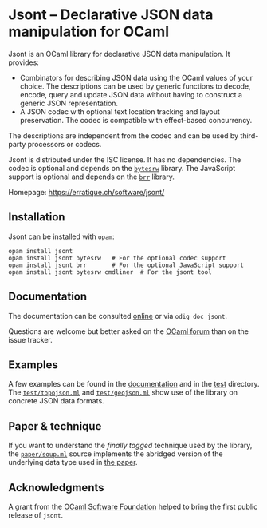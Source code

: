 Jsont – Declarative JSON data manipulation for OCaml
====================================================

Jsont is an OCaml library for declarative JSON data manipulation. It
provides:

- Combinators for describing JSON data using the OCaml values of your
  choice. The descriptions can be used by generic functions to
  decode, encode, query and update JSON data without having to
  construct a generic JSON representation.
- A JSON codec with optional text location tracking and layout
  preservation. The codec is compatible with effect-based concurrency.

The descriptions are independent from the codec and can be used by
third-party processors or codecs.

Jsont is distributed under the ISC license. It has no dependencies.
The codec is optional and depends on the [`bytesrw`] library. The JavaScript
support is optional and depends on the [`brr`] library.

Homepage: <https://erratique.ch/software/jsont/>

[`bytesrw`]: https://erratique.ch/software/bytesrw
[`brr`]: https://erratique.ch/software/brr

## Installation

Jsont can be installed with `opam`: 

    opam install jsont 
    opam install jsont bytesrw   # For the optional codec support
    opam install jsont brr       # For the optional JavaScript support
    opam install jsont bytesrw cmdliner  # For the jsont tool

## Documentation

The documentation can be consulted [online] or via `odig doc jsont`.

Questions are welcome but better asked on the [OCaml forum] than on the
issue tracker. 

[online]: https://erratique.ch/software/jsont/doc
[OCaml forum]: https://discuss.ocaml.org/

## Examples

A few examples can be found in the [documentation][online] and in the
[test](test/) directory. The [`test/topojson.ml`] and
[`test/geojson.ml`] show use of the library on concrete JSON data
formats.

[`test/topojson.ml`]: test/topojson.ml
[`test/geojson.ml`]: test/geojson.ml

## Paper & technique

If you want to understand the *finally tagged* technique used by the
library, the [`paper/soup.ml`] source implements the abridged version
of the underlying data type used in [the paper].

[the paper]: paper/
[`paper/soup.ml`]: paper/soup.ml

## Acknowledgments 

A grant from the [OCaml Software Foundation] helped to bring the first
public release of `jsont`.

[OCaml Software Foundation]: http://ocaml-sf.org/
